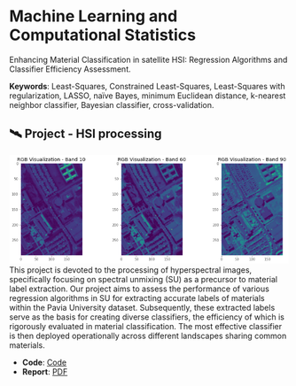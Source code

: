 # Machine Learning and Computational Statistics
Enhancing Material Classification in satellite HSI: Regression Algorithms and Classifier Efficiency Assessment.

**Keywords**: Least-Squares, Constrained Least-Squares, Least-Squares with regularization, LASSO, naïve Bayes, minimum Euclidean distance, k-nearest neighbor classifier, Bayesian classifier, cross-validation.

## 🛰 Project - HSI processing
![hsi](../img/hsi.png)
This project is devoted to the processing of hyperspectral images, specifically focusing on spectral unmixing (SU) as a precursor to material label extraction.  Our project aims to assess the performance of various regression algorithms in SU for extracting accurate labels of materials within the Pavia University dataset. Subsequently, these extracted labels serve as the basis for creating diverse classifiers, the efficiency of which is rigorously evaluated in material classification. The most effective classifier is then deployed operationally across different landscapes sharing common materials.

- **Code**: [Code](https://github.com/FoivosM/MSc-Projects/blob/master/Machine_Learning/1.ML.Project.Code.ipynb)
- **Report**: [PDF](https://github.com/FoivosM/MSc-Projects/blob/master/Machine_Learning/0.ML.Project.REPORT.pdf)
